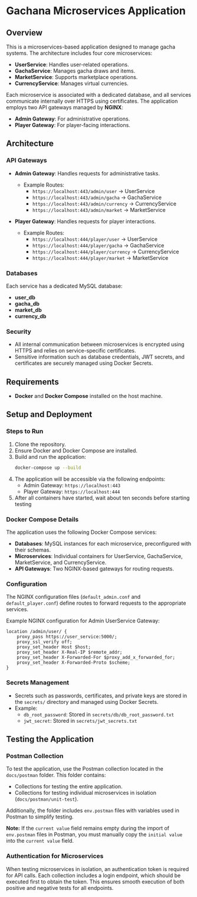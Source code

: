 # Gachana Microservices Application

## Overview

This is a microservices-based application designed to manage gacha systems. The architecture includes four core microservices:

- **UserService**: Handles user-related operations.
- **GachaService**: Manages gacha draws and items.
- **MarketService**: Supports marketplace operations.
- **CurrencyService**: Manages virtual currencies.

Each microservice is associated with a dedicated database, and all services communicate internally over HTTPS using certificates. The application employs two API gateways managed by **NGINX**:

- **Admin Gateway**: For administrative operations.
- **Player Gateway**: For player-facing interactions.

## Architecture

### API Gateways

- **Admin Gateway**: Handles requests for administrative tasks.

  - Example Routes:
    - `https://localhost:443/admin/user` → UserService
    - `https://localhost:443/admin/gacha` → GachaService
    - `https://localhost:443/admin/currency` → CurrencyService
    - `https://localhost:443/admin/market` → MarketService

- **Player Gateway**: Handles requests for player interactions.
  - Example Routes:
    - `https://localhost:444/player/user` → UserService
    - `https://localhost:444/player/gacha` → GachaService
    - `https://localhost:444/player/currency` → CurrencyService
    - `https://localhost:444/player/market` → MarketService

### Databases

Each service has a dedicated MySQL database:

- **user_db**
- **gacha_db**
- **market_db**
- **currency_db**

### Security

- All internal communication between microservices is encrypted using HTTPS and relies on service-specific certificates.
- Sensitive information such as database credentials, JWT secrets, and certificates are securely managed using Docker Secrets.

## Requirements

- **Docker** and **Docker Compose** installed on the host machine.

## Setup and Deployment

### Steps to Run

1. Clone the repository.
2. Ensure Docker and Docker Compose are installed.
3. Build and run the application:
   ```bash
   docker-compose up --build
   ```
4. The application will be accessible via the following endpoints:
   - Admin Gateway: `https://localhost:443`
   - Player Gateway: `https://localhost:444`
5. After all containers have started, wait about ten seconds before starting testing

### Docker Compose Details

The application uses the following Docker Compose services:

- **Databases**: MySQL instances for each microservice, preconfigured with their schemas.
- **Microservices**: Individual containers for UserService, GachaService, MarketService, and CurrencyService.
- **API Gateways**: Two NGINX-based gateways for routing requests.

### Configuration

The NGINX configuration files (`default_admin.conf` and `default_player.conf`) define routes to forward requests to the appropriate services.

Example NGINX configuration for Admin UserService Gateway:

```nginx
location /admin/user/ {
    proxy_pass https://user_service:5000/;
    proxy_ssl_verify off;
    proxy_set_header Host $host;
    proxy_set_header X-Real-IP $remote_addr;
    proxy_set_header X-Forwarded-For $proxy_add_x_forwarded_for;
    proxy_set_header X-Forwarded-Proto $scheme;
}
```

### Secrets Management

- Secrets such as passwords, certificates, and private keys are stored in the `secrets/` directory and managed using Docker Secrets.
- Example:
  - `db_root_password`: Stored in `secrets/db/db_root_password.txt`
  - `jwt_secret`: Stored in `secrets/jwt_secrets.txt`

## Testing the Application

### Postman Collection

To test the application, use the Postman collection located in the `docs/postman` folder. This folder contains:

- Collections for testing the entire application.
- Collections for testing individual microservices in isolation (`docs/postman/unit-test`).

Additionally, the folder includes `env.postman` files with variables used in Postman to simplify testing.

**Note:** If the `current value` field remains empty during the import of `env.postman` files in Postman, you must manually copy the `initial value` into the `current value` field.

### Authentication for Microservices

When testing microservices in isolation, an authentication token is required for API calls. Each collection includes a login endpoint, which should be executed first to obtain the token. This ensures smooth execution of both positive and negative tests for all endpoints.
